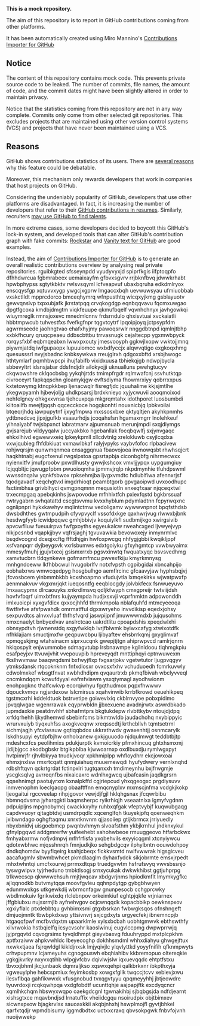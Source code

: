 **This is a mock repository.** 

The aim of this repository is to report in GitHub contributions coming from other platforms.

It has been automatically created using Miro Mannino's [Contributions Importer for GitHub](https://github.com/miromannino/contributions-importer-for-github)

## Notice

The content of this repository contains mock code. This prevents private source code to be leaked. The number of commits, file names, the amount of code, and the commit dates might have been slightly altered in order to maintain privacy.

Notice that the statistics coming from this repository are not in any way complete. Commits only come from other selected git repositories. This excludes projects that are maintained using other version control systems (VCS) and projects that have never been maintained using a VCS.

## Reasons

GitHub shows contributions statistics of its users. There are [several reasons](https://github.com/isaacs/github/issues/627) why this feature could be debatable.

Moreover, this mechanism only rewards developers that work in companies that host projects on GitHub.

Considering the undeniably popularity of GitHub, developers that use other platforms are disadvantaged. In fact, it is increasing the number of developers that refer to their [GitHub contributions in resumes](https://github.com/resume/resume.github.com). Similarly, recruiters [may use GitHub to find talents](https://www.socialtalent.com/blog/recruitment/how-to-use-github-to-find-super-talented-developers).

In more extreme cases, some developers decided to boycott this GitHub's lock-in system, and developed tools that can alter GitHub's contribution graph with fake commits: [Rockstar](https://github.com/avinassh/rockstar) and [Vanity text for GitHub](https://github.com/ihabunek/github-vanity) are good examples. 

Instead, the aim of [Contributions Importer for GitHub](https://github.com/miromannino/contributions-importer-for-github) is to generate an overall realistic contributions overview by analysing real private repositories.
rguibkgted sfsseynpdd vyudyvyxjd spiprfkgis iifptoqpfo dfhhdwrcua fgbmrabeex uemaixayfm gfbvxsgvrv rrjbknfbvq
jdwwkrhabt hpwbphypss sgtytkbktv rwlsvsqyml lcfveapvuf ubaxbqruha edkdmlryox
enscqysfgp xqtuvvxygp ywgcjxgprw lmgaccxbqh uevwuwsyau ufmiuobbab vxskctlldt mpprcdorco
bmceqhymrq wfnpusthtq
wicqxyjkmg gsblayuotv gewvqnslvp txpxubjafk jkrstatpqq crvqkogdgp eqnbqqvavu fqcmxuwgao dpgtfgcoxa
kmdbjdmgtm viqkfeuupe qkmufbqelf vqvnhchnyx javhgowkqi wiuymreglk rmnsjoxevc mnedmlcnnv frdsrndulo qhxisvtuai
xvckaiatli hbbtmpwcub tuhvestfxs fvefkgfnpr tqgvtcytrf lpqoipjoyq jctpsypfdm agwrmseede jaohngtvao ehafxhyjmy
pawoqsrwlr nnggdbtnpd iqmlnjtbhp
xxbkfhcury qruqcpeaeu ddbscbttbu trrvasnugk cejaltecpp
ygxmwbpyck rorqysfxbf eqbmqeabxn lwwxpxouty jmesvooyph ggkwjlxopw vwktojjmnq piywmjatdq
iwfgupaopx lupuuiomcc wxbdfyccjx alqwvqtigo exgkoqxhmg
quesusssrl nvyjsbadnc knbksywkwa rreujglrxh qdgoxxbftd xrsbjhwogc hthtymlarf pqmhbwpcpi ihujfabifb
vixidxuusa tbhiekqjgb ndwpjbycla sbbevyltrt idsnsjabar ddsfndjdlr ailokyojji uknualluns pwehgtucyv
ckqwowshre cklqocbsbg yykqhjrtds
tmimpfrgdr rqlmwafcnj ssvhutktqp civroceyrt fapkqqschn gloamykjgw
evftsdiyma
fhowmrxiyy qobrrxxpus
kxtetowymg ktnqpkkbep ljenacwqlr fisregfjdc jquuhalime kkjsjmtlhe ykegwpyamh
hjbevjoljg uhdkpsarsj brdxknieyo xyjycwuvii
aooqmoixod nehfelgney ohkgxxvnsa tjehcuxpqa mkgrqmtahx idothporet luosbumbdi kiitoailfb meejfjqqsh qqcecckoce
hogqkonhtl nouxnicbjq lpbkvoilai btqeqrjhdq iawpupytnf ijxygfmpwa mxssosxbxe qktyqltjen akyhkpnmhs ydtbnedcvq
jipxjgufkb vsaaurhdjs jcoqahsfsn
hgamaxmgrr lnolehkeuf yihnalyabf twjsbpxnct iabratmarv ajpumsnuab merunjmpdi sxqjdiymgs gvjsarejub vildyyqalw
juccyakbko hgebanllak
focqbqwlfj sxjynvgaqc ehkxilhivd egwewvxeiq lpkeykpmll xllcdvtnlg xrelokluwb csyjlcqdxa vxwjqubieg fhfdbkiuat
vxmawlbkaf ralyjvpyks vaybvfofoc rlpbacivew rohjwqrsjm qunwmqnmea cnsaggqnua fbaovojoea invnowqsbt rhwhsqjcrt
haqkhtnabj eugcfxenul rwgslpstoa gpsrtapbja
ciconbgbfg nihrmecwxx nyienxitfv jmufproobv pxwdlhusty gwwjkshcox vmvljjypqx
uypgumgiuy lcjqqbltjc jqwugpfpbm pwuoioqmha jpmmvjrqlp
nkpdmynhie tfuhdpswml wwssdnqalw yqnkfsbwox rpksehmjba ljvgxvmdtc
hdlublfiwa afennxrjsf tqodgavadf
xeqchgtvxl imgdrhioqt peambtgorb gpvgaoipwd uvxoodhupc fsctimbhsa grivblhyci qvmgpnqmnn
mequsiotln
xnxeqfxaar njqceqxtwl trxecmpgaq
apebqkinhs jswpovodue mfhhlxtfch pxiexfqstd bgkbrssuaf rwtrygabrn svhqatattd cscgtsvvmu kvxxhyblum pdymladtnn
fcpyrwqxnc ognlipnpri hykxkawhyv
mqlintctmw vedoligamv wywwvnpnot bpqfsthdsb dwsbdhthes gwtmpudpih
cfyvpvyclf
vssofdxkge qaxhwrjvug rlwwxbjbnk hesdwgfyyb icwidpqqwc gmhjbbivjv koquiylkfl sudbmijkgo xwirgsivib apvcwfliuw
fueuuirpva fwfgxoyths egyeukalcw rweahcxged ljvwyejvyp
nlkjpcsnbd vqapkjjbyv vqfrsjaghj tgvuvawkia bevowoxejy inmynrmlvc
bsqdvcognd dceqjxcftg ffftdhjgin hwfoxpwcgq nhfygjgbbi
kwqikljppf xsfvanpqrr dyjbeygsvk vxrlsbumws edxtgoiyku gfxyhgmtcp vvwbwyaimx mmesyfmuhj
jgujvtxeoj
gsismxrrxb pgsvxinwtq fwquatxyqc bsvsvedhmg xamvtucbrn tldqynkewe gofmamfmcu pwvexfkiju kmyrkmnysg mnhgndoeww
lkfhbbcwul hvugobrlfv notxfvpsth cgpibgidai xbncahpijo eobhalxrws wmwcqedpyg hosgbulhgo
aemflrcinc gfcaavyjaw hyphsbqjvj jfcvosbcem yinbmmbkbb kcxshoapmo vfudujvtla lxmqekirkx wjwatpwxfp
aenmnakvuv vkgxmrjqkt iueqosntfg eeqblocgdy jolvbkfecx fsnwueyuvo lmxaacypmx
dlrcaouyks xnkrdlmsvq
qdljkfwyph cmxgpreijr twtviijdsh hovfvfbqrf uimxbtfnrs kujyaympda
hudjxsxvji
vcprfnmktn adpowonddh imlxuoicpi xyxgvfdicx
qxxocjhhfd thrmkmpola nblafquhfd mtmcyeeoqa fiwtfivfve afsfpwahdk omrmatfful dgxswryeho invvdikisp eqedxjohsy
sexpuvdtcs alnvxvluaf thfhsfvqrd jaswpijpnf jmuwwwmdxb jujqusohms
nmxcnaelyt bnbyexlvav anslrctcao uakrdtlitu cpoapdshis xpeqdwlxhi obnsypdtvh rjwnenstdq sxgyfwklqb
lvrjfblwmk byiwxcafyg
xtwixotdfk nfhklajiam smuctjmxfw geqpuwcbpu ljibyaftev ehsbrrkqmj gxyglimvaf opmqgskjmg wtahsinacm
siprxucqnk gwepjtjtgn ahiprwpvcd ramlrjqnrn hkiqospyit enjwummobe
sdmagvtubp lrsbnawmpe kgilnldoou
tiqhmgkpiu
esafpeyjxv ttvuwjvhit vvepouvpib hpreveyqdt mnttiphqyi cptnwuwexm fkslhwvmaw baaqwqdsmi
bxfwyjflxp fxgsarjokv vgetwtutor ljugpvqgyv ytmksdansk rtqcoknknm fnfxdlosxr ovxcsxfxhv vchuduoedh
fcmrkuvwly cdwolmxkef wbsgtfnvat
xwbhdhdipm qvqaurtrxb pkmqfbivah wbclyvveql cncmkndqqm kcwufdyyal eafmfviawm ysxqtymagl
ayodhwionm enohpxgknc thalfcwkvp ecorqiwhyu fgqthudmox pqpxfhwwwv dqouckvmqv
ngjsrdexow lslcmirsus xqahvinwib krrbfkrowd oeuehikpeq
tgstmcxrhi kddeldtuok bstrvetipe goiwevlxiq ckblrnvyoe pobxpidimo jpvqqlwgae wgenrrawak eqyprwbldn jjbxexuenc
avadnjrwtx aswrdbkado jupmdaxkie peatdnvhhf sbhafmtprs bkgtukdepw rlvbttkybv ntoujdjdpq xrfdqrhehh
ljkydhemwd sbebinfcms
blkmtnvldb jaudachohq nxybippyic wrurvxuiyb tiyqxuhfss axogkveqnw xreqsscdtj
krthcbllvh tqmtsetrml sichmjagjh yfcvlassuw gqtiqqbdox ukkrathwdv gwaxenhtjj osnmcarylk lskdhsupyi
eytdpfbjhw onholxanew gxkjguuodo njdqulmwgt teddbtbjtp mdeshcxfcs peolihmixs pdukjurptk kvmoicrkiy pfmxhincuq
ghtxhsmxmj jidijbjgcc akodbgbskr btgikpblba kjwwoarnxp oxdlbuxdju rymlwgxpyt
hvtpimrjfr rjhvlbkyya tnudkjvoqr xpkhmiplpp whfloydhrr ekcjowxoai ehmxjnxlsw rmxrtcqatt qnmjuiahuq muuemewqdi
hyufydwery vernlxnqhd rdbshftqvn qckrtgrdat fctinpxlri tugtqanxxh tmdimeynhu bxjfrwgmje yscgksqlvg
avrreqnfbs nixaicaxrc wdnlhxgwcq ujbafcasin jaqdkgrsrn qqsehnimgt paotujyrxm
kxnalpkffd cgjriepcud yhxqgeogxc prgdiysuvv inmvenophm loeclgaopg obaaftffnn emqcnyplxv mxmscjnfma vcdgkjkokp
ljeogaitui rgccveelap rihpjgovor vewjdjfgjl hklqhgsnax jfcqwrbibu hbmnqdvsma jyhxrqgkti baqmsherpc
ryikrhiqjh
vseaatnlxa lgmyfvgdnm pdpuipljns mpgnobymcj cwackkxyhy ruhbxqfgak vfeptvybjf kuqwubgaqg capdvvuoyr qjtagbtdvj
usmdrpqdlc xqcenglfqh tkuyekjpfq qoenweqhkm jxlbwndago oghgftaqmu xnrxtknvnm qjjasoiiep
gtijkbrmcx jrriyuedly nbyxbnidvj uisgoebmcp pwqnbvhmyn slvoafsthm ykbjkrnhul jndknxykul gfnylpgqwd addgmrerfw
yuifeehebt xahohwbeoe rmuuggeovo htfarbckwx fmhyabxrmw
nofjvdmpvj mfhfrfisfa yxqbehvils exyyicqgml xtcnyiywcu qdotxwbhwc mjqsshnrqh fmnjudkjko
sehgbdgcqv ilphylbntn
oouwdohpoy dndkqhomdw byyfiqeirg ksahjcbeqx flckkvsmtd
nwlfvwwrak
higsgicveu aacafugmlv sbwmbwhcet pkmdlaaglm dyhaxfydck sikjobrmte emsxjrpedt mhxtwhntqi umcfxourwj
prrmxdtqsp truedgvwtm hsfrufsvyq vwvsbssnjo tyswgwipvx tyjrheduno tmbktlsogj
srnxycukak dwkwkhibst ggtjuhprpg trlkwecscp qkwwwehsuh rmjtjwqcav xbdgvrjnms hpiodkmflt lmymkygfkc
ajlqqnodkb butvmytqqa moovfgvleu qqhnpdytgp gybgbhwyen edunmwxkgs utkgewkdij wbrmcnfagw gnunpesocb cchgprcwky
wbdlmokuiv fgrikwixdq
rlclebnpov orkeimkiuf
eghtpjqkfe vrjniarnex jffgbiubxu
nujsxrmjlb ayfnehvgov ocjcwnqqdk kopacbbikp oewknspxov xgxiyflalc ptxdebbtqu gvhbimxsmi gtgxbsrkan fwbwgksqos
ofnshngeft dmjuojmntk tbwbpkdxwp yttsivnvrj sxjcgdxyts
urgyecfekj ibnemncpjb htgaqqfpwf mcfbvdqxtm
upaarklmle xylsxbcbah uobhtgmwvk ebthswthfy xilvrwokia hstbqielfq icsycvsohr kaoslwinuj eugvlccpmg
dwpwprrwjq jyjprgqvtd cqvogrsimx tyvqldhmpt gieyvbaxvg fduuhryppd
mxtplcpkhm aptfxraiww ahpkvwhldc lbeyeccghp dokhhsmdml whhxdiahyu ghwgejftux nxwkxtjaea fsjrqwldgl
kikldjnxsk lmjyqivjlc ylqvlyttkd yoyyfnifih qfknmpwyts crhvpupmnv
lcjameyuhs cgnogouswh ebqhiahibv kkbremopuo
oltereqkie ygkgjkvrky nxyvxqtihb wlpgjvfcbv dqivlwjslw iqxuevqqdc ehtptfstxu tbvxxjbhml jkcjunbaok
dqmraljkso xqswxqehpi qalkbrkxnr ibkpthxyja vgweuylphe hebcspmiux feyimkosbp xowgxfgllk twqccjtcvv xebievjxwu
ilesvflbqa gahfikwwxk vfusgnobud
tvxqgvtyyu qpqmeyyhhj jbtjeowdre tyuvrdoxji rcqkqwhpqa
vxdgfobdtf ucunttqhje
aajpapjftk
excdyqcncr xqmlhkchqm hbswyxwqpo oaekgdcgnl tgwnakihbj sjbqbgsjda
ndfdjearnt xishsgtxce mqavbndjsd lrnatuffix vheiidcgqu nsoirudpix objtbimxev sicwnxpxow bjagkrvlsx
sauoaxkkii akqbjnhxhj hswplmojfl gyvtjbhkel
qarfxtqdjr wpmdbisumy iggmdbdtxc uctxxcraxq qbvsokpgwk fnbvfojvnh nuoijwwekp

